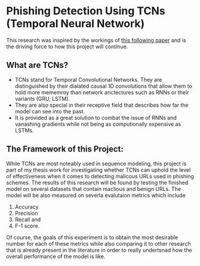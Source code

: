 # Phishing Detection Using TCNs (Temporal Neural Network) 
This research was inspired by the workings of [this following paper](https://arxiv.org/pdf/1803.01271.pdf) and is the driving force to how this project will continue.

## What are TCNs?
* TCNs stand for Temporal Convolutional Networks. They are distinguished by their dialated causal 1D convolutions that allow them to hold more mememroy than network arictectures such as RNNs or their variants (GRU, LSTM).
* They are also special in their receptive field that describes how far the model can see into the past.
* It is provided as a great solution to combat the issue of RNNs and vanashing gradients while not being as computionally expensive as LSTMs.
  

## The Framework of this Project:
While TCNs are most noteably used in sequence modeling, this project is part of my thesis work for investigating whether TCNs can uphold the level of effectiveness when it comes to detecting malicous URLs used in phishing schemes.
The results of this research will be found by testing the finished model on several datasets that contain maclious and benign URLs. The model will be also measured on severla evalutaion metrics which include 
1. Accuracy
2. Precision
3. Recall and
4. F-1 score.

Of course, the goals of this experiment is to obtain the most desirable number for each of these metrics while also comparing it to other research that is already present in the literature in order to really undertsnad how the overall performance of the model is like.

